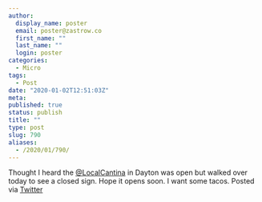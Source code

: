 ```yaml
---
author:
  display_name: poster
  email: poster@zastrow.co
  first_name: ""
  last_name: ""
  login: poster
categories:
  - Micro
tags:
  - Post
date: "2020-01-02T12:51:03Z"
meta:
published: true
status: publish
title: ""
type: post
slug: 790
aliases:
  - /2020/01/790/
---
```

<p>Thought I heard the <a href="https://micro.blog/LocalCantina">@LocalCantina</a> in Dayton was open but walked over today to see a closed sign. Hope it opens soon. I want some tacos. Posted via <a href="http://twitter.com/zastrow/status/1212791995535699968">Twitter</a></p>
